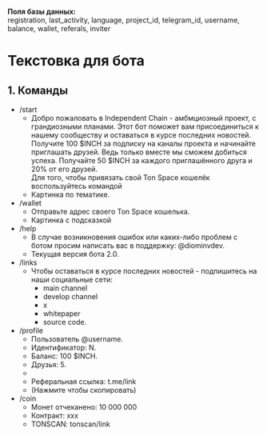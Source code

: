**Поля базы данных:**\
registration, last_activity, language, project_id, telegram_id, username, balance, wallet, referals, inviter

# Текстовка для бота

## 1. Команды
- /start
  - Добро пожаловать в Independent Chain - амбмциозный проект, с грандиозными планами. Этот бот поможет вам присоединиться к нашему сообществу и оставаться в курсе последних новостей.\
  Получите 100 $INCH за подписку на каналы проекта и начинайте приглашать друзей. Ведь только вместе мы сможем добиться успеха. Получайте 50 $INCH за каждого приглашённого друга и 20% от его друзей.\
  Для того, чтобы привязать свой Ton Space кошелёк воспользуйтесь командой 
  - Картинка по тематике.
- /wallet
  - Отправьте адрес своего Ton Space кошелька.
  - Картинка с подсказкой 
- /help
  - В случае возникновения ошибок или каких-либо проблем с ботом просим написать вас в поддержку: @diominvdev.
  - Текущая версия бота 2.0.
- /links
  - Чтобы оставаться в курсе последних новостей - подпишитесь на наши социальные сети: 
    - main channel
    - develop channel
    - x
    - whitepaper
    - source code.
- /profile
  - Пользователь @username.
  - Идентификатор: N.
  - Баланс: 100 $INCH.
  - Друзья: 5. 
  - 
  - Реферальная ссылка: t.me/link
  - (Нажмите чтобы скопировать)
- /coin
  - Монет отчеканено: 10 000 000
  - Контракт: xxx
  - TONSCAN: tonscan/link
